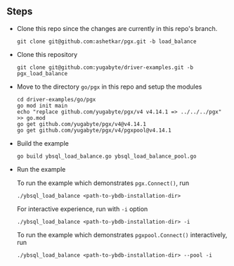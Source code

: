 
## Steps

- Clone this repo since the changes are currently in this repo's branch.

  `git clone git@github.com:ashetkar/pgx.git -b load_balance`

- Clone this repository

  `git clone git@github.com:yugabyte/driver-examples.git -b pgx_load_balance`

- Move to the directory `go/pgx` in this repo and setup the modules

  ```
  cd driver-examples/go/pgx
  go mod init main
  echo "replace github.com/yugabyte/pgx/v4 v4.14.1 => ../../../pgx" >> go.mod
  go get github.com/yugabyte/pgx/v4@v4.14.1
  go get github.com/yugabyte/pgx/v4/pgxpool@v4.14.1
  ```

- Build the example

  ```
  go build ybsql_load_balance.go ybsql_load_balance_pool.go
  ```

- Run the example

  To run the example which demonstrates `pgx.Connect()`, run

  ```
  ./ybsql_load_balance <path-to-ybdb-installation-dir>
  ```

  For interactive experience, run with `-i` option

  ```
  ./ybsql_load_balance <path-to-ybdb-installation-dir> -i
  ```

  To run the example which demonstrates `pgxpool.Connect()` interactively, run

  ```
  ./ybsql_load_balance <path-to-ybdb-installation-dir> --pool -i
  ```
